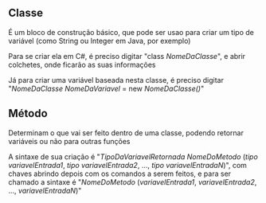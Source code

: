 ## Classe
É um bloco de construção básico, que pode ser usao para criar um tipo de variável (como String ou Integer em Java, por exemplo)

Para se criar ela em C#, é preciso digitar "class _NomeDaClasse_", e abrir colchetes, onde ficarão as suas informações

Já para criar uma variável baseada nesta classe, é preciso digitar "_NomeDaClasse_ _NomeDaVariavel_ = new _NomeDaClasse()_"
## Método
Determinam o que vai ser feito dentro de uma classe, podendo retornar variáveis ou não para outras funções

A sintaxe de sua criação é "_TipoDaVariavelRetornada NomeDoMetodo_ (_tipo variavelEntrada1_, _tipo variavelEntrada2_, ..., _tipo variavelEntradaN_)", com chaves abrindo depois com os comandos a serem feitos, e para ser chamado a sintaxe é "_NomeDoMetodo_ (_variavelEntrada1_, _variavelEntrada2_, ..., _variavelEntradaN_)"